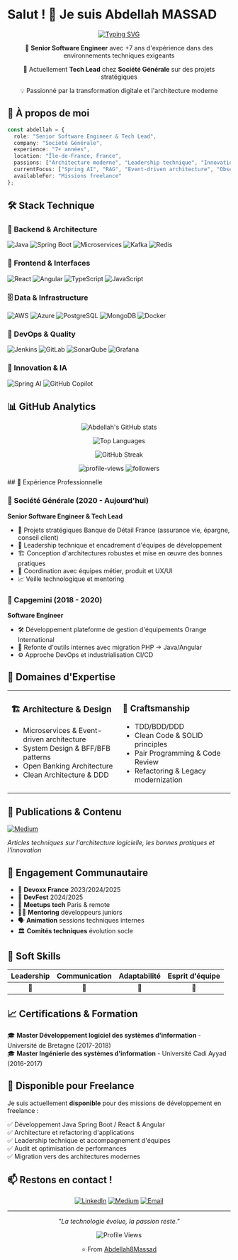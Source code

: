 # Salut ! 👋 Je suis Abdellah MASSAD

<div align="center">
  
  [![Typing SVG](https://readme-typing-svg.herokuapp.com?font=Fira+Code&pause=1000&color=36BCF7&center=true&vCenter=true&width=435&lines=Senior+Software+Engineer;7+ans+d'exp%C3%A9rience;Tech+Lead+%40+Soci%C3%A9t%C3%A9+G%C3%A9n%C3%A9rale;Passionn%C3%A9+par+l'innovation;Mentoring+%26+Leadership)](https://git.io/typing-svg)
  
  <p>🚀 <strong>Senior Software Engineer</strong> avec +7 ans d'expérience dans des environnements techniques exigeants</p>
  <p>🏦 Actuellement <strong>Tech Lead</strong> chez <strong>Société Générale</strong> sur des projets stratégiques</p>
  <p>💡 Passionné par la transformation digitale et l'architecture moderne</p>

</div>

## 🌟 À propos de moi

```typescript
const abdellah = {
  role: "Senior Software Engineer & Tech Lead",
  company: "Société Générale",
  experience: "7+ années",
  location: "Île-de-France, France",
  passions: ["Architecture moderne", "Leadership technique", "Innovation", "Mentoring"],
  currentFocus: ["Spring AI", "RAG", "Event-driven architecture", "Observabilité"],
  availableFor: "Missions freelance"
};
```

## 🛠️ Stack Technique

### 🔧 Backend & Architecture
![Java](https://img.shields.io/badge/Java_8/11/17/21/24-ED8B00?style=for-the-badge&logo=openjdk&logoColor=white)
![Spring Boot](https://img.shields.io/badge/Spring_Boot-6DB33F?style=for-the-badge&logo=spring-boot&logoColor=white)
![Microservices](https://img.shields.io/badge/Microservices-FF6B6B?style=for-the-badge&logo=microgenetics&logoColor=white)
![Kafka](https://img.shields.io/badge/Apache_Kafka-231F20?style=for-the-badge&logo=apache-kafka&logoColor=white)
![Redis](https://img.shields.io/badge/Redis-DC382D?style=for-the-badge&logo=redis&logoColor=white)

### 🎨 Frontend & Interfaces
![React](https://img.shields.io/badge/React_17/18-20232A?style=for-the-badge&logo=react&logoColor=61DAFB)
![Angular](https://img.shields.io/badge/Angular-DD0031?style=for-the-badge&logo=angular&logoColor=white)
![TypeScript](https://img.shields.io/badge/TypeScript-007ACC?style=for-the-badge&logo=typescript&logoColor=white)
![JavaScript](https://img.shields.io/badge/JavaScript_(ES5--ES8)-F7DF1E?style=for-the-badge&logo=javascript&logoColor=black)

### 🗄️ Data & Infrastructure
![AWS](https://img.shields.io/badge/AWS-232F3E?style=for-the-badge&logo=amazon-aws&logoColor=white)
![Azure](https://img.shields.io/badge/Azure-0078D4?style=for-the-badge&logo=microsoft-azure&logoColor=white)
![PostgreSQL](https://img.shields.io/badge/PostgreSQL-316192?style=for-the-badge&logo=postgresql&logoColor=white)
![MongoDB](https://img.shields.io/badge/MongoDB-4EA94B?style=for-the-badge&logo=mongodb&logoColor=white)
![Docker](https://img.shields.io/badge/Docker-2496ED?style=for-the-badge&logo=docker&logoColor=white)

### 🚀 DevOps & Quality
![Jenkins](https://img.shields.io/badge/Jenkins-D24939?style=for-the-badge&logo=jenkins&logoColor=white)
![GitLab](https://img.shields.io/badge/GitLab_CI/CD-FCA326?style=for-the-badge&logo=gitlab&logoColor=white)
![SonarQube](https://img.shields.io/badge/SonarQube-4E9BCD?style=for-the-badge&logo=sonarqube&logoColor=white)
![Grafana](https://img.shields.io/badge/Grafana-F46800?style=for-the-badge&logo=grafana&logoColor=white)

### 🤖 Innovation & IA
![Spring AI](https://img.shields.io/badge/Spring_AI-6DB33F?style=for-the-badge&logo=spring&logoColor=white)
![GitHub Copilot](https://img.shields.io/badge/GitHub_Copilot-000000?style=for-the-badge&logo=github&logoColor=white)

## 📊 GitHub Analytics

<div align="center">
  
  ![Abdellah's GitHub stats](https://github-readme-stats.vercel.app/api?username=Abdellah8Massad&show_icons=true&theme=tokyonight&hide_border=true&count_private=true)
  
  ![Top Languages](https://github-readme-stats.vercel.app/api/top-langs/?username=Abdellah8Massad&layout=compact&theme=tokyonight&hide_border=true)
  
  ![GitHub Streak](https://github-readme-streak-stats.herokuapp.com/?user=Abdellah8Massad&theme=tokyonight&hide_border=true)

</div>
<!-- Profile Stats & Trophies -->
<p align="center">
  <img src="https://komarev.com/ghpvc/?username=Abdellah8Massad&label=Profile%20Views&color=0891b2&style=flat" alt="profile-views"/>
  <img src="https://img.shields.io/github/followers/Abdellah8Massad?label=Followers&style=social" alt="followers"/>
</p>
## 🏢 Expérience Professionnelle

### 🏦 Société Générale (2020 - Aujourd'hui)
**Senior Software Engineer & Tech Lead**
- 🎯 Projets stratégiques Banque de Détail France (assurance vie, épargne, conseil client)
- 👥 Leadership technique et encadrement d'équipes de développement
- 🏗️ Conception d'architectures robustes et mise en œuvre des bonnes pratiques
- 🔄 Coordination avec équipes métier, produit et UX/UI
- 📈 Veille technologique et mentoring

### 💼 Capgemini (2018 - 2020)
**Software Engineer**
- 🛠️ Développement plateforme de gestion d'équipements Orange International
- 🔄 Refonte d'outils internes avec migration PHP → Java/Angular
- ⚙️ Approche DevOps et industrialisation CI/CD

## 🎯 Domaines d'Expertise

<table>
<tr>
<td valign="top" width="50%">

### 🏗️ Architecture & Design
- Microservices & Event-driven architecture
- System Design & BFF/BFB patterns
- Open Banking Architecture
- Clean Architecture & DDD

</td>
<td valign="top" width="50%">

### 🔧 Craftsmanship
- TDD/BDD/DDD
- Clean Code & SOLID principles
- Pair Programming & Code Review
- Refactoring & Legacy modernization

</td>
</tr>
</table>

## 📝 Publications & Contenu

[![Medium](https://img.shields.io/badge/Medium-12100E?style=for-the-badge&logo=medium&logoColor=white)](https://medium.com/@massad.abdellah)

*Articles techniques sur l'architecture logicielle, les bonnes pratiques et l'innovation*

## 🎤 Engagement Communautaire

- 🎪 **Devoxx France** 2023/2024/2025
- 🚀 **DevFest** 2024/2025  
- 💬 **Meetups tech** Paris & remote
- 👨‍🏫 **Mentoring** développeurs juniors
- 🗣️ **Animation** sessions techniques internes
- 🏛️ **Comités techniques** évolution socle

## 🌟 Soft Skills

<div align="center">

| Leadership | Communication | Adaptabilité | Esprit d'équipe |
|:----------:|:-------------:|:------------:|:---------------:|
| 🎯 | 💬 | 🔄 | 🤝 |

</div>

## 📈 Certifications & Formation

🎓 **Master Développement logiciel des systèmes d'information** - Université de Bretagne (2017-2018)  
🎓 **Master Ingénierie des systèmes d'information** - Université Cadi Ayyad (2016-2017)

## 🚀 Disponible pour Freelance

Je suis actuellement **disponible** pour des missions de développement en freelance :

✅ Développement Java Spring Boot / React & Angular  
✅ Architecture et refactoring d'applications  
✅ Leadership technique et accompagnement d'équipes  
✅ Audit et optimisation de performances  
✅ Migration vers des architectures modernes  

## 📫 Restons en contact !

<div align="center">

[![LinkedIn](https://img.shields.io/badge/LinkedIn-0077B5?style=for-the-badge&logo=linkedin&logoColor=white)](https://www.linkedin.com/in/abdellah-massad-46774b51/)
[![Medium](https://img.shields.io/badge/Medium-12100E?style=for-the-badge&logo=medium&logoColor=white)](https://medium.com/@massad.abdellah)
[![Email](https://img.shields.io/badge/Email-D14836?style=for-the-badge&logo=gmail&logoColor=white)](mailto:massad.abdellah@gmail.com)

</div>

---

<div align="center">

*"La technologie évolue, la passion reste."* 

![Profile Views](https://komarev.com/ghpvc/?username=Abdellah8Massad&style=for-the-badge&color=brightgreen)

⭐️ From [Abdellah8Massad](https://github.com/Abdellah8Massad)

</div>
